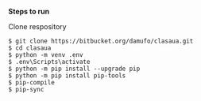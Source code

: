 **Steps to run**

Clone respository

```
$ git clone https://bitbucket.org/damufo/clasaua.git
$ cd clasaua
$ python -m venv .env
$ .env\Scripts\activate
$ python -m pip install --upgrade pip
$ python -m pip install pip-tools
$ pip-compile
$ pip-sync
```
